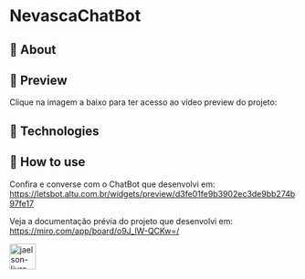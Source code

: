 # NevascaChatBot

## :memo: About
## :icecream: Preview
Clique na imagem a baixo para ter acesso ao vídeo preview do projeto:

## :crystal_ball: Technologies
## :musical_keyboard: How to use

Confira e converse com o ChatBot que desenvolvi em: https://letsbot.altu.com.br/widgets/preview/d3fe01fe9b3902ec3de9bb274b97fe17

Veja a documentação prévia do projeto que desenvolvi em: https://miro.com/app/board/o9J_lW-QCKw=/


<a href="https://youtu.be/-Iy8ttSY4Iw" target="_blank">
<img align="center" alt="jaelson-livro" height="45" width="46" src="https://www.flaticon.com/svg/static/icons/svg/1903/1903162.svg" style="max=width:100%;">

